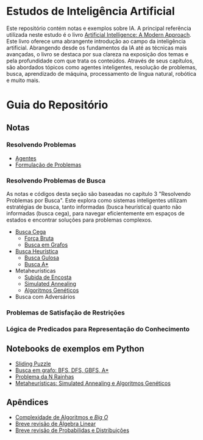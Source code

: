 # Estudos de Inteligência Artificial

Este repositório contém notas e exemplos sobre IA. A principal referência utilizada neste estudo é o livro [Artificial Intelligence: A Modern Approach](https://aima.cs.berkeley.edu/). Este livro oferece uma abrangente introdução ao campo da inteligência artificial. Abrangendo desde os fundamentos da IA até as técnicas mais avançadas, o livro se destaca por sua clareza na exposição dos temas e pela profundidade com que trata os conteúdos. Através de seus capítulos, são abordados tópicos como agentes inteligentes, resolução de problemas, busca, aprendizado de máquina, processamento de língua natural, robótica e muito mais.

# Guia do Repositório

## Notas

### Resolvendo Problemas
- [Agentes](./notas/ch1/agentes.md)
- [Formulação de Problemas](./notas/ch1/formulação-do-problema.md)

### Resolvendo Problemas de Busca

As notas e códigos desta seção são baseadas no capítulo 3 "Resolvendo Problemas por Busca". Este explora como sistemas inteligentes utilizam estratégias de busca, tanto informadas (busca heurística) quanto não informadas (busca cega), para navegar eficientemente em espaços de estados e encontrar soluções para problemas complexos.

- [Busca Cega](./notas/ch1/busca-cega/README.md)
    - [Força Bruta](./notas/ch1/busca-cega/backtracking.md)
    - [Busca em Grafos](./notas/ch1/busca-cega/busca-em-grafos.md) 
- [Busca Heurística](./notas/ch1/busca-heurística/README.md)
    - [Busca Gulosa](./notas/ch1/busca-heurística/busca-gulosa.md)
    - [Busca A*](./notas/ch1/busca-heurística/busca-a-estrela.md)
- Metaheurísticas
    - [Subida de Encosta](./notas/ch2/busca-subida-encosta.md)
    - [Simulated Annealing](./notas/ch2/simulated-annealing.md)
    - [Algoritmos Genéticos](./notas/ch2/algoritmos-geneticos.md)
- Busca com Adversários


### Problemas de Satisfação de Restrições


### Lógica de Predicados para Representação do Conhecimento


## Notebooks de exemplos em Python
- [Sliding Puzzle](./notas/ch1/exemplos/sliding-puzzle.ipynb)
- [Busca em grafo: BFS, DFS, GBFS, A*](./notas/ch1/exemplos/graph-search.ipynb)
- [Problema da N Rainhas](./notas/ch1/exemplos/n-queen-problem.ipynb)
- [Metaheurísticas: Simulated Annealing e Algoritmos Genéticos](./notas/ch2/metaheuristics.ipynb)

## Apêndices
- [Complexidade de Algoritmos e *Big O*](./notas/apendices/a-1.md)
- [Breve revisão de Álgebra Linear](./notas/apendices/a-2.md)
- [Breve revisão de Probabilidas e Distribuições](./notas/apendices/a-3.md)
